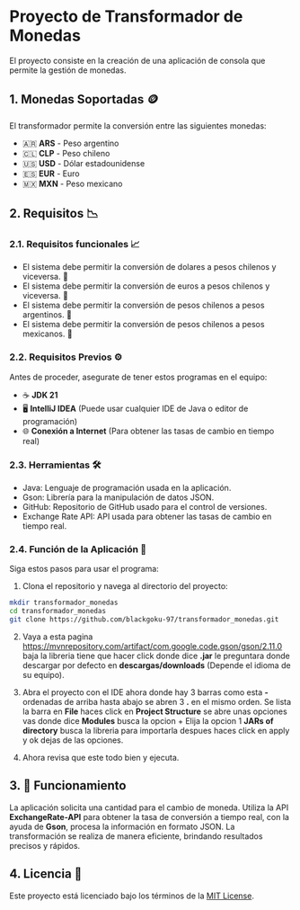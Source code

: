 # **Proyecto de Transformador de Monedas**

El proyecto consiste en la creación de una aplicación de consola que permite la gestión de monedas.

## 1. **Monedas Soportadas** 🪙

El transformador permite la conversión entre las siguientes monedas:

- 🇦🇷 **ARS** - Peso argentino
- 🇨🇱 **CLP** - Peso chileno
- 🇺🇸 **USD** - Dólar estadounidense
- 🇪🇸 **EUR** - Euro
- 🇲🇽 **MXN** - Peso mexicano

## 2. **Requisitos** 📉

### 2.1. **Requisitos funcionales** 📈 	

* El sistema debe permitir la conversión de dolares a pesos chilenos y viceversa. 💱
* El sistema debe permitir la conversión de euros a pesos chilenos y viceversa. 💱
* El sistema debe permitir la conversión de pesos chilenos a pesos argentinos. 💱
* El sistema debe permitir la conversión de pesos chilenos a pesos mexicanos. 💱

### 2.2. **Requisitos Previos** ⚙️

Antes de proceder, asegurate de tener estos programas en el equipo:

* ☕ **JDK 21**
* 🖥️ **IntelliJ IDEA** (Puede usar cualquier IDE de Java o editor de programación)
* 🌐 **Conexión a Internet** (Para obtener las tasas de cambio en tiempo real)

### 2.3. **Herramientas** 🛠️

* Java: Lenguaje de programación usada en la aplicación.
* Gson: Librería para la manipulación de datos JSON.
* GitHub: Repositorio de GitHub usado para el control de versiones.
* Exchange Rate API: API usada para obtener las tasas de cambio en tiempo real.

### 2.4. **Función de la Aplicación** 🚀

Siga estos pasos para usar el programa:

1. Clona el repositorio y navega al directorio del proyecto:

  ```bash
  mkdir transformador_monedas
  cd transformador_monedas
  git clone https://github.com/blackgoku-97/transformador_monedas.git 
   ```

2. Vaya a esta pagina https://mvnrepository.com/artifact/com.google.code.gson/gson/2.11.0 baja la libreria tiene que hacer click donde dice **.jar** le preguntara donde descargar por defecto en **descargas/downloads**
   (Depende el idioma de su equipo).

3. Abra el proyecto con el IDE ahora donde hay 3 barras como esta **-** ordenadas de arriba hasta abajo se abren 3 **.** en el mismo orden. Se lista la barra en **File** haces click en **Project Structure** se abre unas opciones vas donde dice **Modules** busca la opcion +
   Elija la opcion 1 **JARs of directory** busca la libreria para importarla despues haces click en apply y ok dejas de las opciones.

4. Ahora revisa que este todo bien y ejecuta.

## 3. 🔄 **Funcionamiento**

La aplicación solicita una cantidad para el cambio de moneda. Utiliza la API **ExchangeRate-API** para obtener la tasa de conversión a tiempo real, con la ayuda de **Gson**, procesa la información en formato JSON. La transformación se realiza de manera eficiente, brindando resultados precisos y rápidos.

## 4. **Licencia** 📝

Este proyecto está licenciado bajo los términos de la [MIT License](LICENSE).
